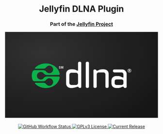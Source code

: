 <h1 align="center">Jellyfin DLNA Plugin</h1>
<h3 align="center">Part of the <a href="https://jellyfin.org">Jellyfin Project</a></h3>

<p align="center">
<img alt="Plugin Banner" src="https://raw.githubusercontent.com/jellyfin/jellyfin-ux/master/plugins/SVG/jellyfin-plugin-dlna.svg?sanitize=true"/>
<br/>
<br/>
<a href="https://github.com/jellyfin/jellyfin-plugin-dlna/actions?query=workflow%3A%22Test+Build+Plugin%22">
<img alt="GitHub Workflow Status" src="https://img.shields.io/github/workflow/status/jellyfin/jellyfin-plugin-dlna/Test%20Build%20Plugin.svg">
</a>
<a href="https://github.com/jellyfin/jellyfin-plugin-dlna">
<img alt="GPLv3 License" src="https://img.shields.io/github/license/jellyfin/jellyfin-plugin-dlna.svg"/>
</a>
<a href="https://github.com/jellyfin/jellyfin-plugin-dlna/releases">
<img alt="Current Release" src="https://img.shields.io/github/release/jellyfin/jellyfin-plugin-dlna.svg"/>
</a>
</p>

